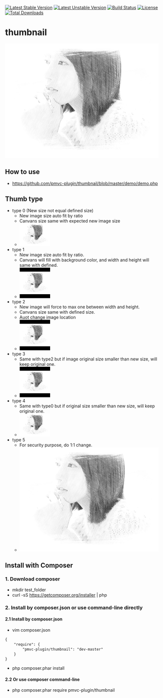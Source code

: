 [![Latest Stable Version](https://poser.pugx.org/pmvc-plugin/thumbnail/v/stable)](https://packagist.org/packages/pmvc-plugin/thumbnail) 
[![Latest Unstable Version](https://poser.pugx.org/pmvc-plugin/thumbnail/v/unstable)](https://packagist.org/packages/pmvc-plugin/thumbnail) 
[![Build Status](https://travis-ci.org/pmvc-plugin/thumbnail.svg?branch=master)](https://travis-ci.org/pmvc-plugin/thumbnail)
[![License](https://poser.pugx.org/pmvc-plugin/thumbnail/license)](https://packagist.org/packages/pmvc-plugin/thumbnail)
[![Total Downloads](https://poser.pugx.org/pmvc-plugin/thumbnail/downloads)](https://packagist.org/packages/pmvc-plugin/thumbnail) 

thumbnail
===============
<img src="demo/face.jpg">

## How to use
   * https://github.com/pmvc-plugin/thumbnail/blob/master/demo/demo.php

## Thumb type
   * type 0 (New size not equal defined size)
      * New image size auto fit by ratio
      * Canvans size same with expected new image size
      * <img src="demo/face_new_0.png">
   * type 1
      * New image size auto fit by ratio.
      * Canvans will fill with background color, and width and height will same with defined.
      * <img src="demo/face_new_1.png">
   * type 2
      * New image will force to max one between width and height.
      * Canvans size same with defined size.
      * Auot change image location
      * <img src="demo/face_new_2.png">
   * type 3
      * Same with type2 but if image original size smaller than new size, will keep original one.
      * <img src="demo/face_new_3.png">
   * type 4
      * Same with type0 but if original size smaller than new size, will keep original one.
      * <img src="demo/face_new_4.png">
   * type 5
      * For security purpose, do 1:1 change. 
      * <img src="demo/face_new_5.png">


## Install with Composer
### 1. Download composer
   * mkdir test_folder
   * curl -sS https://getcomposer.org/installer | php

### 2. Install by composer.json or use command-line directly
#### 2.1 Install by composer.json
   * vim composer.json
```
{
    "require": {
        "pmvc-plugin/thumbnail": "dev-master"
    }
}
```
   * php composer.phar install

#### 2.2 Or use composer command-line
   * php composer.phar require pmvc-plugin/thumbnail

